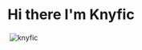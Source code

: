 # Hi there I'm Knyfic

<p>&nbsp;<img align="center" src="https://github-readme-stats.vercel.app/api?username=knyfic&show_icons=true&locale=en" alt="knyfic" /></p>
